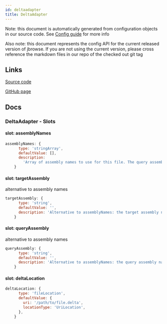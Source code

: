 ```yaml
---
id: deltaadapter
title: DeltaAdapter
---
```


Note: this document is automatically generated from configuration objects in our
source code. See [Config guide](/docs/config_guide) for more info

Also note: this document represents the config API for the current released
version of jbrowse. If you are not using the current version, please cross
reference the markdown files in our repo of the checked out git tag

## Links

[Source code](https://github.com/GMOD/jbrowse-components/blob/main/plugins/comparative-adapters/src/DeltaAdapter/configSchema.ts)

[GitHub page](https://github.com/GMOD/jbrowse-components/tree/main/website/docs/config/DeltaAdapter.md)

## Docs

### DeltaAdapter - Slots

#### slot: assemblyNames

```js
assemblyNames: {
      type: 'stringArray',
      defaultValue: [],
      description:
        'Array of assembly names to use for this file. The query assembly name is the first value in the array, target assembly name is the second',
    }
```

#### slot: targetAssembly

alternative to assembly names

```js
targetAssembly: {
      type: 'string',
      defaultValue: '',
      description: 'Alternative to assemblyNames: the target assembly name',
    }
```

#### slot: queryAssembly

alternative to assembly names

```js
queryAssembly: {
      type: 'string',
      defaultValue: '',
      description: 'Alternative to assemblyNames: the query assembly name',
    }
```

#### slot: deltaLocation

```js
deltaLocation: {
      type: 'fileLocation',
      defaultValue: {
        uri: '/path/to/file.delta',
        locationType: 'UriLocation',
      },
    }
```
